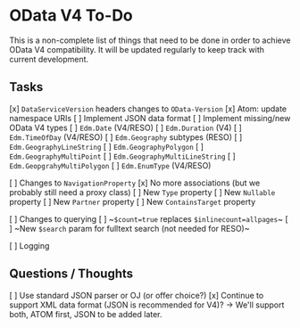 # OData V4 To-Do

This is a non-complete list of things that need to be done in order to achieve OData V4 compatibility. It will be updated regularly to keep track with current development.

## Tasks

[x] `DataServiceVersion` headers changes to `OData-Version`
[x] Atom: update namespace URIs
[ ] Implement JSON data format
[ ] Implement missing/new OData V4 types
  [ ] `Edm.Date` (V4/RESO)
  [ ] `Edm.Duration` (V4)
  [ ] `Edm.TimeOfDay` (V4/RESO)
  [ ] `Edm.Geography` subtypes (RESO)
    [ ] `Edm.GeographyLineString`
    [ ] `Edm.GeographyPolygon`
    [ ] `Edm.GeographyMultiPoint`
    [ ] `Edm.GeographyMultiLineString`
    [ ] `Edm.GeopgrahyMultiPolygon`
  [ ] `Edm.EnumType` (V4/RESO)

[ ] Changes to `NavigationProperty`
  [x] No more associations (but we probably still need a proxy class)
  [ ] New `Type` property
  [ ] New `Nullable` property
  [ ] New `Partner` property
  [ ] New `ContainsTarget` property

[ ] Changes to querying
  [ ] ~`$count=true` replaces `$inlinecount=allpages`~
  [ ] ~New `$search` param for fulltext search (not needed for RESO)~

[ ] Logging


## Questions / Thoughts

[ ] Use standard JSON parser or OJ (or offer choice?)
[x] Continue to support XML data format (JSON is recommended for V4)? -> We'll support both, ATOM first, JSON to be added later.
